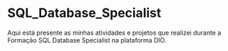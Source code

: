 # SQL_Database_Specialist
Aqui está presente as minhas atividades e projetos que realizei durante a Formação SQL Database Specialist na plataforma DIO.
